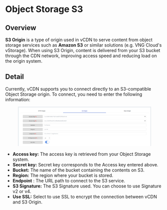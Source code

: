 # Object Storage S3

## Overview <a href="#tong-quan" id="tong-quan"></a>

**S3 Origin** is a type of origin used in vCDN to serve content from object storage services such as **Amazon S3** or similar solutions (e.g. VNG Cloud's vStorage). When using S3 Origin, content is delivered from your S3 bucket through the CDN network, improving access speed and reducing load on the origin system.

## Detail <a href="#chi-tiet" id="chi-tiet"></a>

Currently, vCDN supports you to connect directly to an S3-compatible Object Storage origin. To connect, you need to enter the following information:

<figure><img src="../../../.gitbook/assets/image (8) (1) (1) (1) (1).png" alt=""><figcaption></figcaption></figure>

* **Access key:** The access key is retrieved from your Object Storage system.
* **Secret key:** Secret key corresponds to the Access key entered above.
* **Bucket:** The name of the bucket containing the contents on S3.
* **Region:** The region where your bucket is stored.
* **Endpoint** : The URL path to connect to the S3 service.
* **S3 Signature:** The S3 Signature used. You can choose to use Signature v2 or v4.
* **Use SSL:** Select to use SSL to encrypt the connection between vCDN and S3 Origin.
